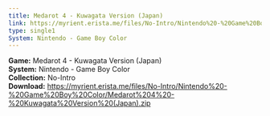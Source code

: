 ```yaml
---
title: Medarot 4 - Kuwagata Version (Japan)
link: https://myrient.erista.me/files/No-Intro/Nintendo%20-%20Game%20Boy%20Color/Medarot%204%20-%20Kuwagata%20Version%20(Japan).zip
type: single1
System: Nintendo - Game Boy Color
---
```

<b>Game:</b> Medarot 4 - Kuwagata Version (Japan)<br>
<b>System:</b> Nintendo - Game Boy Color<br>
<b>Collection:</b> No-Intro<br>
<b>Download:</b> https://myrient.erista.me/files/No-Intro/Nintendo%20-%20Game%20Boy%20Color/Medarot%204%20-%20Kuwagata%20Version%20(Japan).zip